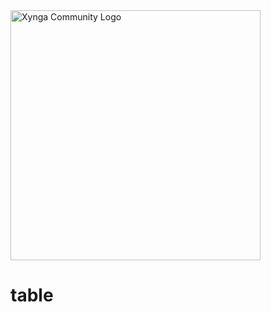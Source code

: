 <img src="https://s3.amazonaws.com/xynga/images/XYNGA.png" width="400" alt="Xynga Community Logo"/>

# table
